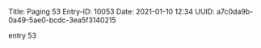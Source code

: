Title: Paging 53
Entry-ID: 10053
Date: 2021-01-10 12:34
UUID: a7c0da9b-0a49-5ae0-bcdc-3ea5f3140215

entry 53
